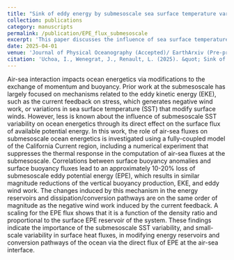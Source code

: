 ```yaml
---
title: "Sink of eddy energy by submesoscale sea surface temperature variability in a coupled regional model"
collection: publications
category: manuscripts
permalink: /publication/EPE_flux_submesoscale
excerpt: 'This paper discusses the influence of sea surface temperature variability in the air-sea eddy potential energy flux at the submesoscale '
date: 2025-04-01
venue: 'Journal of Physical Oceanography (Accepted)/ EarthArxiv (Pre-print)'
citation: 'Uchoa, I., Wenegrat, J., Renault, L. (2025). &quot; Sink of eddy energy by submesoscale sea surface temperature variability in a coupled regional model.&quot; <i>Journal of Physical Oceanography </i>. 1(1).'
---
```


Air-sea interaction impacts ocean energetics via modifications to the exchange of momentum and buoyancy. Prior work at the submesoscale has largely focused on mechanisms related to the eddy kinetic energy (EKE), such as the current feedback on stress, which generates negative wind work, or variations in sea surface temperature (SST) that modify surface winds. However, less is known about the influence of submesoscale SST variability on ocean energetics through its direct effect on the surface flux of available potential energy. In this work, the role of air-sea fluxes on submesoscale ocean energetics is investigated using a fully-coupled model of the California Current region, including a numerical experiment that suppresses the thermal response in the computation of air-sea fluxes at the submesoscale. Correlations between surface buoyancy anomalies and surface buoyancy fluxes lead to an approximately 10-20% loss of submesoscale eddy potential energy (EPE), which results in similar magnitude reductions of the vertical buoyancy production, EKE, and eddy wind work. The changes induced by this mechanism in the energy reservoirs and dissipation/conversion pathways are on the same order of magnitude as the negative wind work induced by the current feedback. A scaling for the EPE flux shows that it is a function of the density ratio and proportional to the surface EPE reservoir of the system. These findings indicate the importance of the submesoscale SST variability, and small-scale variability in surface heat fluxes, in modifying energy reservoirs and conversion pathways of the ocean via the direct flux of EPE at the air-sea interface.
